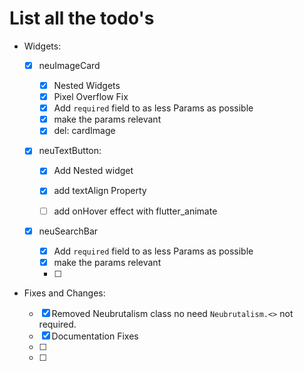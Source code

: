 # List all the todo's

- Widgets:

    - [x] neuImageCard


      - [x] Nested Widgets
      - [x] Pixel Overflow Fix
      - [x] Add `required` field to as less Params as possible
      - [x] make the params relevant
      - [x] del: cardImage

    - [x] neuTextButton:
        - [x] Add Nested widget
        - [x] add textAlign Property
        - [ ] add onHover effect with flutter_animate
 
    
    - [x] neuSearchBar
      - [x] Add `required` field to as less Params as possible
      - [x] make the params relevant
      - [ ] 
- Fixes and Changes:
    - [x] Removed Neubrutalism class no need `Neubrutalism.<>` not required.
    - [x] Documentation Fixes
    - [ ] 
    - [ ] 